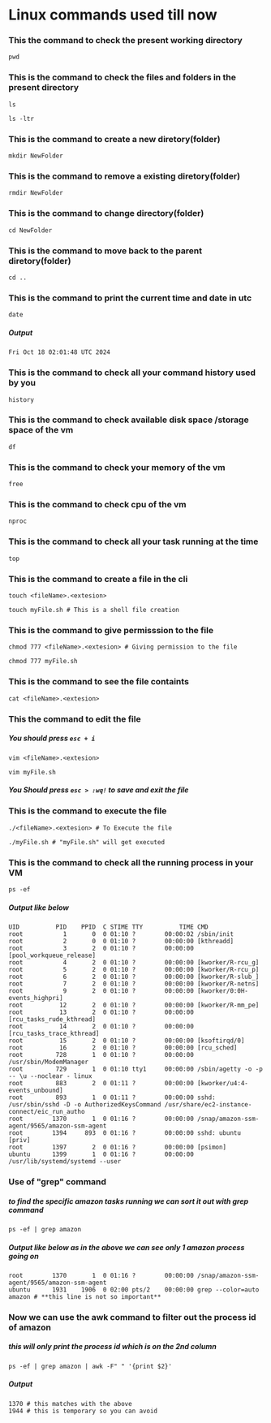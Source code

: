 # Linux commands used till now

### This the command to check the present working directory

```
pwd
```

### This is the command to check the files and folders in the present directory

```
ls
```
```
ls -ltr
```

### This is the command to create a new diretory(folder)

```
mkdir NewFolder
```

### This is the command to remove a existing diretory(folder)
```
rmdir NewFolder
```

### This is the command to change directory(folder)

```
cd NewFolder
```

### This is the command to move back to the parent diretory(folder)

```
cd ..
```

### This is the command to print the current time and date in utc
```
date
```
##### Output
```
Fri Oct 18 02:01:48 UTC 2024
```

### This is the command to check all your command history used by you

```
history
```

### This is the command to check available disk space /storage space of the vm

```
df
```

### This is the command to check your memory of the vm

```
free
```

### This is the command to check cpu of the vm

```
nproc
```

### This is the command to check all your task running at the time

```
top
```

### This is the command to create a file in the cli
```
touch <fileName>.<extesion>
```
```
touch myFile.sh # This is a shell file creation
```

### This is the command to give permisssion to the file
```
chmod 777 <fileName>.<extesion> # Giving permission to the file
```
```
chmod 777 myFile.sh 
```

### This is the command to see the file containts
```
cat <fileName>.<extesion>
```

### This the command to edit the file 
##### You should press  ```esc + i```
```
vim <fileName>.<extesion>
```
```
vim myFile.sh
```
##### You Should press  ```esc > :wq!```  to save and exit the file

### This is the command to execute the file
```
./<fileName>.<extesion> # To Execute the file
```
```
./myFile.sh # "myFile.sh" will get executed
```

### This is the command to check all the running process in your VM
```
ps -ef
```
##### Output like below
```
UID          PID    PPID  C STIME TTY          TIME CMD
root           1       0  0 01:10 ?        00:00:02 /sbin/init
root           2       0  0 01:10 ?        00:00:00 [kthreadd]
root           3       2  0 01:10 ?        00:00:00 [pool_workqueue_release]
root           4       2  0 01:10 ?        00:00:00 [kworker/R-rcu_g]
root           5       2  0 01:10 ?        00:00:00 [kworker/R-rcu_p]
root           6       2  0 01:10 ?        00:00:00 [kworker/R-slub_]
root           7       2  0 01:10 ?        00:00:00 [kworker/R-netns]
root           9       2  0 01:10 ?        00:00:00 [kworker/0:0H-events_highpri]
root          12       2  0 01:10 ?        00:00:00 [kworker/R-mm_pe]
root          13       2  0 01:10 ?        00:00:00 [rcu_tasks_rude_kthread]
root          14       2  0 01:10 ?        00:00:00 [rcu_tasks_trace_kthread]
root          15       2  0 01:10 ?        00:00:00 [ksoftirqd/0]
root          16       2  0 01:10 ?        00:00:00 [rcu_sched]
root         728       1  0 01:10 ?        00:00:00 /usr/sbin/ModemManager
root         729       1  0 01:10 tty1     00:00:00 /sbin/agetty -o -p -- \u --noclear - linux
root         883       2  0 01:11 ?        00:00:00 [kworker/u4:4-events_unbound]
root         893       1  0 01:11 ?        00:00:00 sshd: /usr/sbin/sshd -D -o AuthorizedKeysCommand /usr/share/ec2-instance-connect/eic_run_autho
root        1370       1  0 01:16 ?        00:00:00 /snap/amazon-ssm-agent/9565/amazon-ssm-agent
root        1394     893  0 01:16 ?        00:00:00 sshd: ubuntu [priv]
root        1397       2  0 01:16 ?        00:00:00 [psimon]
ubuntu      1399       1  0 01:16 ?        00:00:00 /usr/lib/systemd/systemd --user
```

### Use of "grep" command 
##### to find the specific amazon tasks running we can sort it out with grep command
```
ps -ef | grep amazon 
```
##### Output like below as in the above we can see only 1 amazon process going on
```
root        1370       1  0 01:16 ?        00:00:00 /snap/amazon-ssm-agent/9565/amazon-ssm-agent
ubuntu      1931    1906  0 02:00 pts/2    00:00:00 grep --color=auto amazon # **this line is not so important**
```

### Now we can use the **awk** command to filter out the process id of amazon 
##### this will only print the process id which is on the 2nd column
```
ps -ef | grep amazon | awk -F" " '{print $2}'
```
##### Output
```
1370 # this matches with the above
1944 # this is temporary so you can avoid
```
